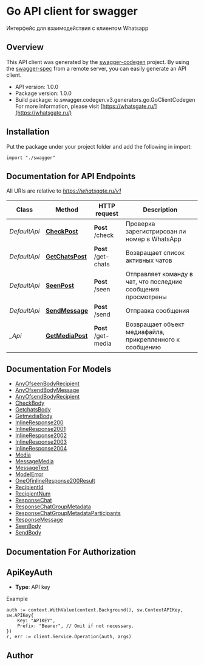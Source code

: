# Go API client for swagger

Интерфейс для взаимодействия с клиентом Whatsapp

## Overview
This API client was generated by the [swagger-codegen](https://github.com/swagger-api/swagger-codegen) project.  By using the [swagger-spec](https://github.com/swagger-api/swagger-spec) from a remote server, you can easily generate an API client.

- API version: 1.0.0
- Package version: 1.0.0
- Build package: io.swagger.codegen.v3.generators.go.GoClientCodegen
For more information, please visit [https://whatsgate.ru/](https://whatsgate.ru/)

## Installation
Put the package under your project folder and add the following in import:
```golang
import "./swagger"
```

## Documentation for API Endpoints

All URIs are relative to *https://whatsgate.ru/v1*

Class | Method | HTTP request | Description
------------ | ------------- | ------------- | -------------
*DefaultApi* | [**CheckPost**](docs/DefaultApi.md#checkpost) | **Post** /check | Проверка зарегистрирован ли номер в WhatsApp
*DefaultApi* | [**GetChatsPost**](docs/DefaultApi.md#getchatspost) | **Post** /get-chats | Возвращает список активных чатов
*DefaultApi* | [**SeenPost**](docs/DefaultApi.md#seenpost) | **Post** /seen | Отправляет команду в чат, что последние сообщения просмотрены
*DefaultApi* | [**SendMessage**](docs/DefaultApi.md#sendmessage) | **Post** /send | Отправка сообщения
*_Api* | [**GetMediaPost**](docs/_Api.md#getmediapost) | **Post** /get-media | Возвращает объект медиафайла, прикрепленного к сообщению

## Documentation For Models

 - [AnyOfseenBodyRecipient](docs/AnyOfseenBodyRecipient.md)
 - [AnyOfsendBodyMessage](docs/AnyOfsendBodyMessage.md)
 - [AnyOfsendBodyRecipient](docs/AnyOfsendBodyRecipient.md)
 - [CheckBody](docs/CheckBody.md)
 - [GetchatsBody](docs/GetchatsBody.md)
 - [GetmediaBody](docs/GetmediaBody.md)
 - [InlineResponse200](docs/InlineResponse200.md)
 - [InlineResponse2001](docs/InlineResponse2001.md)
 - [InlineResponse2002](docs/InlineResponse2002.md)
 - [InlineResponse2003](docs/InlineResponse2003.md)
 - [InlineResponse2004](docs/InlineResponse2004.md)
 - [Media](docs/Media.md)
 - [MessageMedia](docs/MessageMedia.md)
 - [MessageText](docs/MessageText.md)
 - [ModelError](docs/ModelError.md)
 - [OneOfinlineResponse200Result](docs/OneOfinlineResponse200Result.md)
 - [RecipientId](docs/RecipientId.md)
 - [RecipientNum](docs/RecipientNum.md)
 - [ResponseChat](docs/ResponseChat.md)
 - [ResponseChatGroupMetadata](docs/ResponseChatGroupMetadata.md)
 - [ResponseChatGroupMetadataParticipants](docs/ResponseChatGroupMetadataParticipants.md)
 - [ResponseMessage](docs/ResponseMessage.md)
 - [SeenBody](docs/SeenBody.md)
 - [SendBody](docs/SendBody.md)

## Documentation For Authorization

## ApiKeyAuth
- **Type**: API key 

Example
```golang
auth := context.WithValue(context.Background(), sw.ContextAPIKey, sw.APIKey{
	Key: "APIKEY",
	Prefix: "Bearer", // Omit if not necessary.
})
r, err := client.Service.Operation(auth, args)
```

## Author


